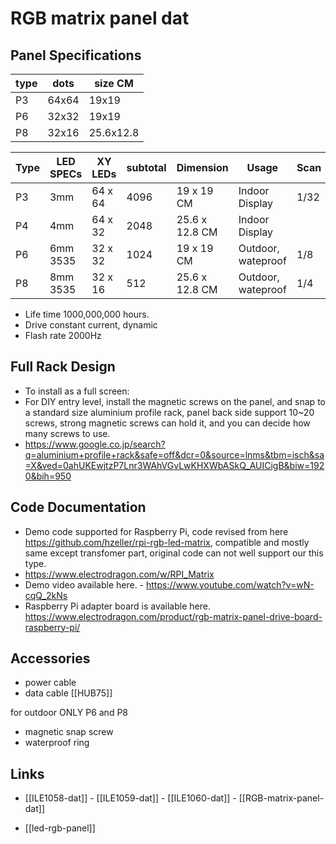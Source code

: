 

# RGB matrix panel dat 

## Panel Specifications 

| type | dots  | size CM   |
| ---- | ----- | --------- |
| P3   | 64x64 | 19x19     |
| P6   | 32x32 | 19x19     |
| P8   | 32x16 | 25.6x12.8 |



| Type | LED SPECs | XY LEDs | subtotal | Dimension      | Usage              | Scan | Power | Status  |
| ---- | --------- | ------- | -------- | -------------- | ------------------ | ---- | ----- | ------- |
| P3   | 3mm       | 64 x 64 | 4096     | 19 x 19 CM     | Indoor Display     | 1/32 | ~20W  | selling |
| P4   | 4mm       | 64 x 32 | 2048     | 25.6 x 12.8 CM | Indoor Display     |      |       | N/A     |
| P6   | 6mm 3535  | 32 x 32 | 1024     | 19 x 19 CM     | Outdoor, wateproof | 1/8  | ~30W  | selling |
| P8   | 8mm 3535  | 32 x 16 | 512      | 25.6 x 12.8 CM | Outdoor, wateproof | 1/4  | ~30W  | selling |


* Life time 1000,000,000 hours.
* Drive constant current, dynamic
* Flash rate 2000Hz


## Full Rack Design 

- To install as a full screen:
- For DIY entry level, install the magnetic screws on the panel, and snap to a standard size aluminium profile rack, panel back side support 10~20 screws, strong magnetic screws can hold it, and you can decide how many screws to use.
- https://www.google.co.jp/search?q=aluminium+profile+rack&safe=off&dcr=0&source=lnms&tbm=isch&sa=X&ved=0ahUKEwjtzP7Lnr3WAhVGvLwKHXWbASkQ_AUICigB&biw=1920&bih=950


## Code Documentation
- Demo code supported for Raspberry Pi, code revised from here https://github.com/hzeller/rpi-rgb-led-matrix, compatible and mostly same except transfomer part, original code can not well support our this type.
- https://www.electrodragon.com/w/RPI_Matrix
- Demo video available here. - https://www.youtube.com/watch?v=wN-cqQ_2kNs
- Raspberry Pi adapter board is available here. https://www.electrodragon.com/product/rgb-matrix-panel-drive-board-raspberry-pi/


## Accessories 

- power cable 
- data cable [[HUB75]]

for outdoor ONLY P6 and P8 
- magnetic snap screw 
- waterproof ring


## Links 

- [[ILE1058-dat]] - [[ILE1059-dat]] - [[ILE1060-dat]] - [[RGB-matrix-panel-dat]]

- [[led-rgb-panel]]